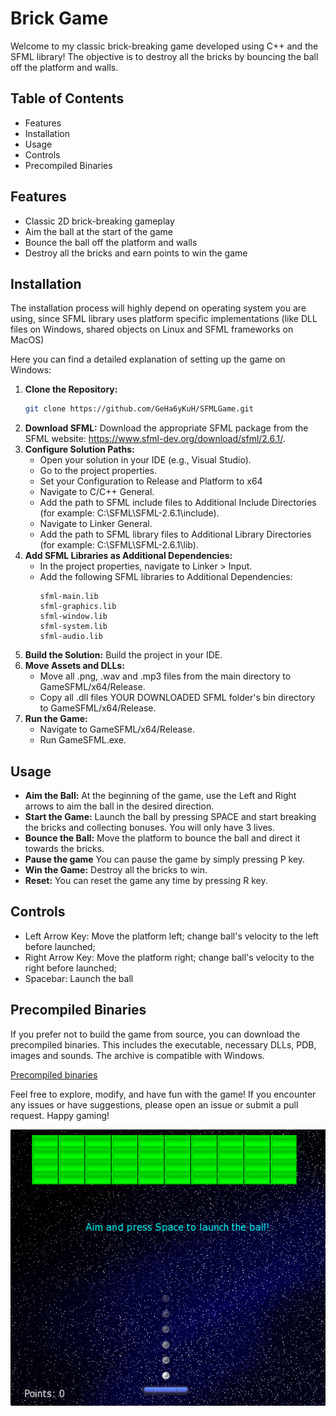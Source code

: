 # Brick Game

Welcome to my classic brick-breaking game developed using C++ and the SFML library! The objective is to destroy all the bricks by bouncing the ball off the platform and walls.

## Table of Contents
- Features
- Installation
- Usage
- Controls
- Precompiled Binaries

## Features
- Classic 2D brick-breaking gameplay
- Aim the ball at the start of the game
- Bounce the ball off the platform and walls
- Destroy all the bricks and earn points to win the game

## Installation

The installation process will highly depend on operating system you are using,
since SFML library uses platform specific implementations (like DLL files on Windows,
shared objects on Linux and SFML frameworks on MacOS)

Here you can find a detailed explanation of setting up the game on Windows:

1. **Clone the Repository:**
    ```bash
    git clone https://github.com/GeHa6yKuH/SFMLGame.git
    ```
2. **Download SFML:** Download the appropriate SFML package from the SFML website: https://www.sfml-dev.org/download/sfml/2.6.1/.
3. **Configure Solution Paths:**
    - Open your solution in your IDE (e.g., Visual Studio).
    - Go to the project properties.
    - Set your Configuration to Release and Platform to x64
    - Navigate to C/C++ General.
    - Add the path to SFML include files to Additional Include Directories (for example: C:\SFML\SFML-2.6.1\include).
    - Navigate to Linker General.
    - Add the path to SFML library files to Additional Library Directories (for example: C:\SFML\SFML-2.6.1\lib).
4. **Add SFML Libraries as Additional Dependencies:**
    - In the project properties, navigate to Linker > Input.
    - Add the following SFML libraries to Additional Dependencies:
        ```vbnet
        sfml-main.lib
        sfml-graphics.lib
        sfml-window.lib
        sfml-system.lib
        sfml-audio.lib
        ```
5. **Build the Solution:** Build the project in your IDE.
6. **Move Assets and DLLs:**
    - Move all .png, .wav and .mp3 files from the main directory to GameSFML/x64/Release.
    - Copy all .dll files YOUR DOWNLOADED SFML folder's bin directory to GameSFML/x64/Release.
7. **Run the Game:**
    - Navigate to GameSFML/x64/Release.
    - Run GameSFML.exe.

## Usage
- **Aim the Ball:** At the beginning of the game, use the Left and Right arrows to aim the ball in the desired direction.
- **Start the Game:** Launch the ball by pressing SPACE and start breaking the bricks and collecting bonuses. You will only have 3 lives.
- **Bounce the Ball:** Move the platform to bounce the ball and direct it towards the bricks.
- **Pause the game** You can pause the game by simply pressing P key.
- **Win the Game:** Destroy all the bricks to win.
- **Reset:** You can reset the game any time by pressing R key.

## Controls
- Left Arrow Key: Move the platform left; change ball's velocity to the left before launched;
- Right Arrow Key: Move the platform right; change ball's velocity to the right before launched;
- Spacebar: Launch the ball

## Precompiled Binaries
If you prefer not to build the game from source, you can download the precompiled binaries. This includes the executable, necessary DLLs, PDB, images and sounds. The archive is compatible with Windows.

[Precompiled binaries](https://drive.google.com/drive/folders/1Iq-mGIkgFK4fjqQj65Obs1msfC6S0_uS?usp=sharing)

Feel free to explore, modify, and have fun with the game! If you encounter any issues or have suggestions, please open an issue or submit a pull request. Happy gaming!

![gameimg](game_image.png)
